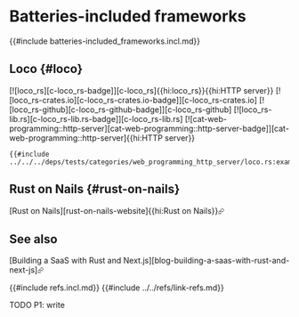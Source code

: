 # Batteries-included frameworks

{{#include batteries-included_frameworks.incl.md}}

## Loco {#loco}

[![loco_rs][c-loco_rs-badge]][c-loco_rs]{{hi:loco_rs}}{{hi:HTTP server}}
[![loco_rs-crates.io][c-loco_rs-crates.io-badge]][c-loco_rs-crates.io]
[![loco_rs-github][c-loco_rs-github-badge]][c-loco_rs-github]
[![loco_rs-lib.rs][c-loco_rs-lib.rs-badge]][c-loco_rs-lib.rs]
[![cat-web-programming::http-server][cat-web-programming::http-server-badge]][cat-web-programming::http-server]{{hi:HTTP server}}

```rust,editable
{{#include ../../../deps/tests/categories/web_programming_http_server/loco.rs:example}}
```

## Rust on Nails {#rust-on-nails}

[Rust on Nails][rust-on-nails-website]{{hi:Rust on Nails}}⮳

## See also

[Building a SaaS with Rust and Next.js][blog-building-a-saas-with-rust-and-next-js]⮳

{{#include refs.incl.md}}
{{#include ../../refs/link-refs.md}}

<div class="hidden">
TODO P1: write
</div>
